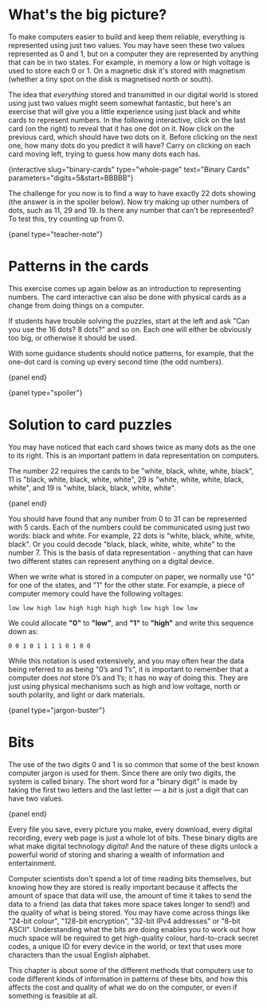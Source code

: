 # What's the big picture?

To make computers easier to build and keep them reliable, everything is represented using just two values.
You may have seen these two values represented as 0 and 1, but on a computer they are represented by anything that can be in two states.
For example, in memory a low or high voltage is used to store each 0 or 1.
On a magnetic disk it's stored with magnetism (whether a tiny spot on the disk is magnetised north or south).

The idea that *everything* stored and transmitted in our digital world is stored using just two values might seem somewhat fantastic, but here's an exercise that will give you a little experience using just black and white cards to represent numbers.
In the following interactive, click on the last card (on the right) to reveal that it has one dot on it.
Now click on the previous card, which should have two dots on it.
Before clicking on the next one, how many dots do you predict it will have?
Carry on clicking on each card moving left, trying to guess how many dots each has.

{interactive slug="binary-cards" type="whole-page" text="Binary Cards" parameters="digits=5&start=BBBBB"}

The challenge for you now is to find a way to have exactly 22 dots showing
(the answer is in the spoiler below).
Now try making up other numbers of dots, such as 11, 29 and 19.
Is there any number that can't be represented? To test this, try counting up from 0.

{panel type="teacher-note"}

# Patterns in the cards

This exercise comes up again below as an introduction to representing numbers.
The card interactive can also be done with physical cards as a change from doing things on a computer.

If students have trouble solving the puzzles, start at the left and ask "Can you use the 16 dots? 8 dots?" and so on.
Each one will either be obviously too big, or otherwise it should be used.

With some guidance students should notice patterns, for example,
that the one-dot card is coming up every second time (the odd numbers).

{panel end}

{panel type="spoiler"}

# Solution to card puzzles

You may have noticed that each card shows twice as many dots as the one to its right.
This is an important pattern in data representation on computers.

The number 22 requires the cards to be "white, black, white, white, black",
11 is "black, white, black, white, white",
29 is "white, white, white, black, white", and
19 is "white, black, black, white, white".

{panel end}

You should have found that any number from 0 to 31 can be represented with 5 cards.
Each of the numbers could be communicated using just two words: black and white.
For example, 22 dots is "white, black, white, white, black".
Or you could decode "black, black, white, white, white" to the number 7.
This is the basis of data representation - anything that can have two different states can represent anything on a digital device.

When we write what is stored in a computer on paper, we normally use "0" for one of the states, and "1" for the other state.
For example, a piece of computer memory could have the following voltages:

```text
low low high low high high high high low high low low
```

We could allocate **"0"** to **"low"**, and **"1"** to **"high"** and write this sequence down as:

```text
0 0 1 0 1 1 1 1 0 1 0 0
```

While this notation is used extensively, and you may often hear the data being referred to as being "0’s and 1’s", it is important to remember that a computer does *not* store 0’s and 1’s; it has no way of doing this.
They are just using physical mechanisms such as high and low voltage, north or south polarity, and light or dark materials.

{panel type="jargon-buster"}

# Bits

The use of the two digits 0 and 1 is so common that some of the best known computer jargon is used for them.
Since there are only two digits, the system is called binary.
The short word for a "binary digit" is made by taking the first two letters and the last letter — a *bit* is just a digit that can have two values.

{panel end}

Every file you save, every picture you make, every download, every digital recording, every web page is just a whole lot of bits.
These binary digits are what make digital technology *digital*!
And the nature of these digits unlock a powerful world of storing and sharing a wealth of information and entertainment.

Computer scientists don't spend a lot of time reading bits themselves, but knowing how they are stored is really important because it affects the amount of space that data will use, the amount of time it takes to send the data to a friend (as data that takes more space takes longer to send!) and the quality of what is being stored.
You may have come across things like "24-bit colour", "128-bit encryption", "32-bit IPv4 addresses" or "8-bit ASCII".
Understanding what the bits are doing enables you to work out how much space will be required to get high-quality colour, hard-to-crack secret codes, a unique ID for every device in the world, or text that uses more characters than the usual English alphabet.

This chapter is about some of the different methods that computers use to code different kinds of information in patterns of these bits, and how this affects the cost and quality of what we do on the computer, or even if something is feasible at all.
